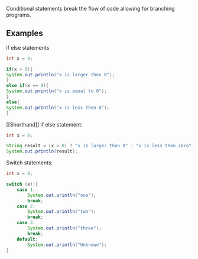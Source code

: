 Conditional statements break the flow of code allowing for branching programs.
## Examples
if else statements
```java
int x = 0;

if(x > 0){
System.out.println("x is larger then 0");
}
else if(x == 0){
System.out.println("x is equal to 0");
}
else{
System.out.println("x is less then 0");
}

```
 [[Shorthand]] if else statement:
```java
int x = 0;

String result = (x > 0) ? "x is larger then 0" : "x is less then zero";
System.out.println(result);
```
Switch statements:
```java
int x = 0;

switch (x):{
	case 1:
		System.out.println("one");
		break;
	case 2:
		System.out.println("two");
		break;
	case 3:
		System.out.println("three");
		break;
	default:
		System.out.println("Unknown");
}

```